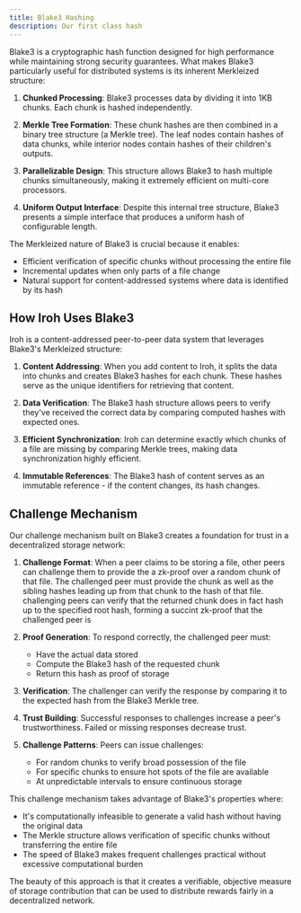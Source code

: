 ```yaml
---
title: Blake3 Hashing
description: Our first class hash
---
```


Blake3 is a cryptographic hash function designed for high performance while maintaining strong security guarantees. What makes Blake3 particularly useful for distributed systems is its inherent Merkleized structure:

1. **Chunked Processing**: Blake3 processes data by dividing it into 1KB chunks. Each chunk is hashed independently.

2. **Merkle Tree Formation**: These chunk hashes are then combined in a binary tree structure (a Merkle tree). The leaf nodes contain hashes of data chunks, while interior nodes contain hashes of their children's outputs.

3. **Parallelizable Design**: This structure allows Blake3 to hash multiple chunks simultaneously, making it extremely efficient on multi-core processors.

4. **Uniform Output Interface**: Despite this internal tree structure, Blake3 presents a simple interface that produces a uniform hash of configurable length.

The Merkleized nature of Blake3 is crucial because it enables:
- Efficient verification of specific chunks without processing the entire file
- Incremental updates when only parts of a file change
- Natural support for content-addressed systems where data is identified by its hash

## How Iroh Uses Blake3

Iroh is a content-addressed peer-to-peer data system that leverages Blake3's Merkleized structure:

1. **Content Addressing**: When you add content to Iroh, it splits the data into chunks and creates Blake3 hashes for each chunk. These hashes serve as the unique identifiers for retrieving that content.

2. **Data Verification**: The Blake3 hash structure allows peers to verify they've received the correct data by comparing computed hashes with expected ones.

3. **Efficient Synchronization**: Iroh can determine exactly which chunks of a file are missing by comparing Merkle trees, making data synchronization highly efficient.

4. **Immutable References**: The Blake3 hash of content serves as an immutable reference - if the content changes, its hash changes.

## Challenge Mechanism

Our challenge mechanism built on Blake3 creates a foundation for trust in a decentralized storage network:

1. **Challenge Format**: When a peer claims to be storing a file, other peers can challenge them to provide the a zk-proof over a random chunk of that file. The challenged peer must provide the chunk as well as the sibling hashes leading up from that chunk to the hash of that file. challenging peers can verify that the returned chunk does in fact hash up to the specified root hash, forming a succint zk-proof that the challenged peer is

2. **Proof Generation**: To respond correctly, the challenged peer must:
   - Have the actual data stored
   - Compute the Blake3 hash of the requested chunk
   - Return this hash as proof of storage

3. **Verification**: The challenger can verify the response by comparing it to the expected hash from the Blake3 Merkle tree.

4. **Trust Building**: Successful responses to challenges increase a peer's trustworthiness. Failed or missing responses decrease trust.

5. **Challenge Patterns**: Peers can issue challenges:
   - For random chunks to verify broad possession of the file
   - For specific chunks to ensure hot spots of the file are available
   - At unpredictable intervals to ensure continuous storage

This challenge mechanism takes advantage of Blake3's properties where:
- It's computationally infeasible to generate a valid hash without having the original data
- The Merkle structure allows verification of specific chunks without transferring the entire file
- The speed of Blake3 makes frequent challenges practical without excessive computational burden

The beauty of this approach is that it creates a verifiable, objective measure of storage contribution that can be used to distribute rewards fairly in a decentralized network.
